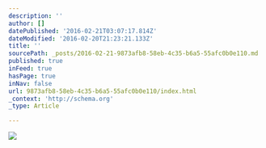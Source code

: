 ```yaml
---
description: ''
author: []
datePublished: '2016-02-21T03:07:17.814Z'
dateModified: '2016-02-20T21:23:21.133Z'
title: ''
sourcePath: _posts/2016-02-21-9873afb8-58eb-4c35-b6a5-55afc0b0e110.md
published: true
inFeed: true
hasPage: true
inNav: false
url: 9873afb8-58eb-4c35-b6a5-55afc0b0e110/index.html
_context: 'http://schema.org'
_type: Article

---
```

![](https://the-grid-user-content.s3-us-west-2.amazonaws.com/58b8ead6-94d5-4204-a384-0a7edaf54aef.png)